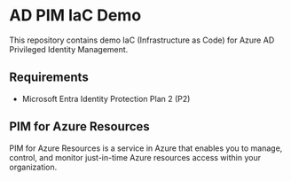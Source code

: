 # AD PIM IaC Demo

This repository contains demo IaC (Infrastructure as Code) for Azure AD Privileged Identity Management.

## Requirements

- Microsoft Entra Identity Protection Plan 2 (P2)

## PIM for Azure Resources

PIM for Azure Resources is a service in Azure that enables you to manage, control, and monitor just-in-time Azure resources access within your organization.
